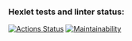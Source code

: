 ### Hexlet tests and linter status:
[![Actions Status](https://github.com/Daswerox/java-project-61/actions/workflows/hexlet-check.yml/badge.svg)](https://github.com/Daswerox/java-project-61/actions)
[![Maintainability](https://api.codeclimate.com/v1/badges/954ca9739ba430cd8bba/maintainability)](https://codeclimate.com/github/Daswerox/java-project-61/maintainability)
